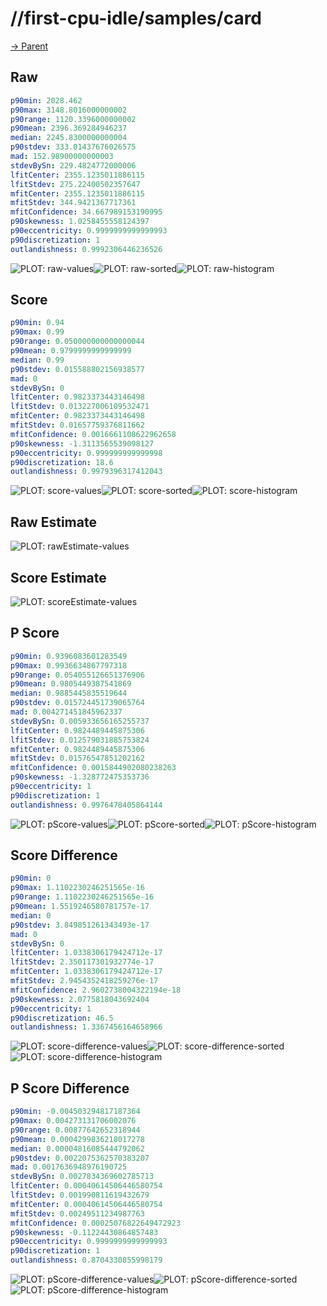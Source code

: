 
# //first-cpu-idle/samples/card

[→ Parent](../..)


## Raw


```yaml
p90min: 2028.462
p90max: 3148.8016000000002
p90range: 1120.3396000000002
p90mean: 2396.369284946237
median: 2245.8300000000004
p90stdev: 333.01437676026575
mad: 152.98900000000003
stdevBySn: 229.4824772000006
lfitCenter: 2355.1235011886115
lfitStdev: 275.22400502357647
mfitCenter: 2355.1235011886115
mfitStdev: 344.9421367717361
mfitConfidence: 34.667989153190995
p90skewness: 1.0258455558124397
p90eccentricity: 0.9999999999999993
p90discretization: 1
outlandishness: 0.9992306446236526

```

![PLOT: raw-values](./raw/values.svg)![PLOT: raw-sorted](./raw/sorted.svg)![PLOT: raw-histogram](./raw/histogram.svg)
## Score


```yaml
p90min: 0.94
p90max: 0.99
p90range: 0.050000000000000044
p90mean: 0.9799999999999999
median: 0.99
p90stdev: 0.015588802156938577
mad: 0
stdevBySn: 0
lfitCenter: 0.9823373443146498
lfitStdev: 0.013227006109532471
mfitCenter: 0.9823373443146498
mfitStdev: 0.01657759376811662
mfitConfidence: 0.0016661108622962658
p90skewness: -1.3113565539098127
p90eccentricity: 0.999999999999998
p90discretization: 18.6
outlandishness: 0.9979396317412043

```

![PLOT: score-values](./score/values.svg)![PLOT: score-sorted](./score/sorted.svg)![PLOT: score-histogram](./score/histogram.svg)
## Raw Estimate

![PLOT: rawEstimate-values](./rawEstimate/values.svg)
## Score Estimate

![PLOT: scoreEstimate-values](./scoreEstimate/values.svg)
## P Score


```yaml
p90min: 0.9396083601283549
p90max: 0.9936634867797318
p90range: 0.054055126651376906
p90mean: 0.9805449387541869
median: 0.9885445835519644
p90stdev: 0.015724451739065764
mad: 0.004271451845962337
stdevBySn: 0.005933656165255737
lfitCenter: 0.9824489445875306
lfitStdev: 0.012579031885753824
mfitCenter: 0.9824489445875306
mfitStdev: 0.01576547851202162
mfitConfidence: 0.0015844902080238263
p90skewness: -1.328772475353736
p90eccentricity: 1
p90discretization: 1
outlandishness: 0.9976478405864144

```

![PLOT: pScore-values](./pScore/values.svg)![PLOT: pScore-sorted](./pScore/sorted.svg)![PLOT: pScore-histogram](./pScore/histogram.svg)
## Score Difference


```yaml
p90min: 0
p90max: 1.1102230246251565e-16
p90range: 1.1102230246251565e-16
p90mean: 1.5519246580781757e-17
median: 0
p90stdev: 3.849851261343493e-17
mad: 0
stdevBySn: 0
lfitCenter: 1.0338306179424712e-17
lfitStdev: 2.350117301932774e-17
mfitCenter: 1.0338306179424712e-17
mfitStdev: 2.9454352418259276e-17
mfitConfidence: 2.9602738004322194e-18
p90skewness: 2.0775818043692404
p90eccentricity: 1
p90discretization: 46.5
outlandishness: 1.3367456164658966

```

![PLOT: score-difference-values](./score-difference/values.svg)![PLOT: score-difference-sorted](./score-difference/sorted.svg)![PLOT: score-difference-histogram](./score-difference/histogram.svg)
## P Score Difference


```yaml
p90min: -0.004503294817187364
p90max: 0.004273131706002076
p90range: 0.00877642652318944
p90mean: 0.0004299836218017278
median: 0.00004816085444792062
p90stdev: 0.0022075362570383207
mad: 0.0017636948976190725
stdevBySn: 0.0027834369602785713
lfitCenter: 0.00040614506446580754
lfitStdev: 0.001990811619432679
mfitCenter: 0.00040614506446580754
mfitStdev: 0.00249511234987763
mfitConfidence: 0.00025076822649472923
p90skewness: -0.11224430864857483
p90eccentricity: 0.9999999999999993
p90discretization: 1
outlandishness: 0.8704330855998179

```

![PLOT: pScore-difference-values](./pScore-difference/values.svg)![PLOT: pScore-difference-sorted](./pScore-difference/sorted.svg)![PLOT: pScore-difference-histogram](./pScore-difference/histogram.svg)